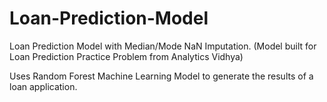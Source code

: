 # Loan-Prediction-Model
Loan Prediction Model with Median/Mode NaN Imputation.
(Model built for Loan Prediction Practice Problem from Analytics Vidhya)

Uses Random Forest Machine Learning Model to generate the results of a loan application.
